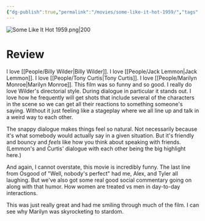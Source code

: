 ```yaml
---
{"dg-publish":true,"permalink":"/movies/some-like-it-hot-1959/","tags":["movies"],"created":"2024-06-18","updated":"2024-10-18"}
---
```



![Some Like It Hot 1959.png|200](/img/user/_sys/Attachments/Some%20Like%20It%20Hot%201959.png)

# Review

I love [[People/Billy Wilder\|Billy Wilder]]. I love [[People/Jack Lemmon\|Jack Lemmon]]. I love [[People/Tony Curtis\|Tony Curtis]]. I love [[People/Marilyn Monroe\|Marilyn Monroe]]. This film was so funny and so good. I really do love Wilder's directorial style. During dialogue in particular it stands out. I love how he frequently will get shots that include several of the characters in the scene so we can get all their reactions to something someone's saying. Without it just feeling like a stageplay where we all line up and talk in a weird way to each other.

The snappy dialogue makes things feel so natural. Not necessarily because it's what somebody would actually say in a given situation. But it's friendly and bouncy and *feels* like how you think about speaking with friends. (Lemmon's and Curtis' dialogue with each other being the big highlight here.)

And again, I cannot overstate, this movie is incredibly funny. The last line from Osgood of "Well, nobody's perfect" had me, Alex, and Tyler all laughing. But we've also got some real good social commentary going on along with that humor. How women are treated vs men in day-to-day interactions.

This was just really great and had me smiling through much of the film. I can see why Marilyn was skyrocketing to stardom.
